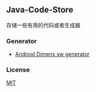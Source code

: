 Java-Code-Store
---

存储一些有用的代码或者生成器

### Generator

- [Android Dimens sw generator](./tree/dimens-sw-generator)


### License
[MIT](./LICENSE)